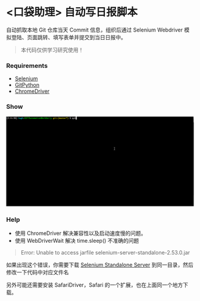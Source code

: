 # <口袋助理> 自动写日报脚本

自动抓取本地 Git 仓库当天 Commit 信息，组织后通过 Selenium Webdriver 模拟登陆、页面跳转、填写表单并提交到当日日报中。

> 本代码仅供学习研究使用！

### Requirements
- [Selenium](http://www.seleniumhq.org)
- [GitPython](https://github.com/gitpython-developers/GitPython)
- [ChromeDriver](https://sites.google.com/a/chromium.org/chromedriver/)

### Show

![chrome_demo](https://raw.githubusercontent.com/godblesshugh/KD77AutomationWorkDaily/master/chrome_demo.gif)


### Help

* 使用 ChromeDriver 解决兼容性以及启动速度慢的问题。
* 使用 WebDriverWait 解决 time.sleep() 不准确的问题

> Error: Unable to access jarfile selenium-server-standalone-2.53.0.jar

如果出现这个错误，你需要下载 [Selenium Standalone Server](http://www.seleniumhq.org/download/) 到同一目录，然后修改一下代码中对应文件名

另外可能还需要安装 SafariDriver，Safari 的一个扩展，也在上面同一个地方下载。
